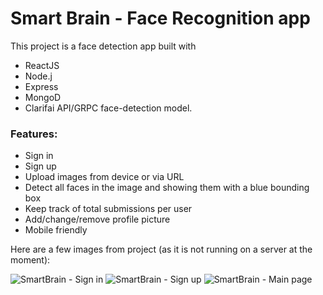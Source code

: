 # Smart Brain - Face Recognition app

This project is a face detection app built with
- ReactJS
- Node.j
- Express
- MongoD
- Clarifai API/GRPC face-detection model.

### Features:

- Sign in
- Sign up
- Upload images from device or via URL
- Detect all faces in the image and showing them with a blue bounding box
- Keep track of total submissions per user
- Add/change/remove profile picture
- Mobile friendly


Here are a few images from project (as it is not running on a server at the moment):


![SmartBrain - Sign in](https://user-images.githubusercontent.com/106677726/216761922-10e41827-a3c6-494c-9a3e-d1177550097c.png)
![SmartBrain - Sign up](https://user-images.githubusercontent.com/106677726/216761940-ee28e96b-7f10-4865-b6c7-67093eb74e85.png)
![SmartBrain - Main page](https://user-images.githubusercontent.com/106677726/216761946-a0d4d0f2-41a0-4044-90f9-af6b77dffc36.png)
